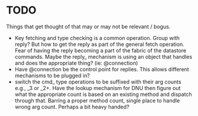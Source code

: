 TODO
====

Things that get thought of that may or may not be relevant / bogus.

* Key fetching and type checking is a common operation.  Group with reply?
But how to get the reply as part of the general fetch operation.  Fear of having
the reply becoming a part of the fabric of the datastore commands.  Maybe the reply_
mechanism is using an object that handles and does the appropriate thing?
(ie: @connection)
* Have @connection be the control point for replies.  This allows different mechanisms
to be plugged in?
* switch the cmd_ type operations to be suffixed with their arg counts e.g., _3 or _2+.
Have the lookup mechanism for DNU then figure out what the appropriate count is based on
an existing method and dispatch through that.  Barring a proper method count, single
place to handle wrong arg count.  Perhaps a bit heavy handed?
